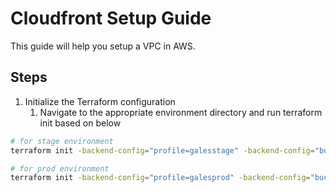 # Cloudfront Setup Guide

This guide will help you setup a VPC in AWS.

## Steps

1. Initialize the Terraform configuration
   1. Navigate to the appropriate environment directory and run terraform init based on below

``` bash
# for stage environment
terraform init -backend-config="profile=galesstage" -backend-config="bucket=gales-stage-tf-state" -backend-config="key=cloudfront.tfstate"

# for prod environment
terraform init -backend-config="profile=galesprod" -backend-config="bucket=gales-prod-tf-state" -backend-config="key=cloudfront.tfstate"
```
